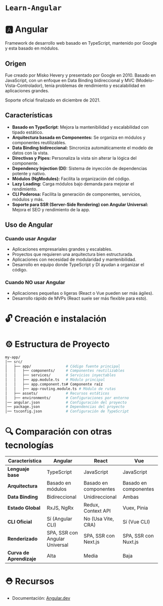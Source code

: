 # `Learn-Angular`
# 🅰️ Angular
Framework de desarrollo web basado en TypeScript, mantenido por Google y esta basado en módulos.
## Origen
Fue creado por Misko Hevery y presentado por Google en 2010.
Basado en JavaScript, con un enfoque en Data Binding bidireccional y MVC (Modelo-Vista-Controlador), tenía problemas de rendimiento y escalabilidad en aplicaciones grandes.

Soporte oficial finalizado en diciembre de 2021.
## Características
- **Basado en TypeScript**: Mejora la mantenibilidad y escalabilidad con tipado estático.
- **Arquitectura basada en Componentes:** Se organiza en módulos y componentes reutilizables.
- **Data Binding bidireccional:** Sincroniza automáticamente el modelo de datos con la vista.
- **Directivas y Pipes:** Personaliza la vista sin alterar la lógica del componente.
- **Dependency Injection (DI):** Sistema de inyección de dependencias potente y nativo.
- **Módulos (NgModules):** Facilita la organización del código.
- **Lazy Loading:** Carga módulos bajo demanda para mejorar el rendimiento.
- **CLI Poderosa:** Facilita la generación de componentes, servicios, módulos y más.
- **Soporte para SSR (Server-Side Rendering) con Angular Universal:** Mejora el SEO y rendimiento de la app.
## Uso de Angular
### Cuando usar Angular
- Aplicaciones empresariales grandes y escalables.
- Proyectos que requieren una arquitectura bien estructurada.
- Aplicaciones con necesidad de modularidad y mantenibilidad.
- Desarrollo en equipo donde TypeScript y DI ayudan a organizar el código.
### Cuando NO usar Angular
- Aplicaciones pequeñas o ligeras (React o Vue pueden ser más ágiles).
- Desarrollo rápido de MVPs (React suele ser más flexible para esto).
# 🔓 Creación e instalación
# ⚙️ Estructura de Proyecto
```bash
my-app/
│── src/
│   ├── app/                # Código fuente principal
│   │   ├── components/     # Componentes reutilizables
│   │   ├── services/       # Servicios inyectables
│   │   ├── app.module.ts   # Módulo principal
│   │   ├── app.component.ts# Componente raíz
│   │   ├── app-routing.module.ts # Módulo de rutas
│   ├── assets/             # Recursos estáticos
│   ├── environments/       # Configuraciones por entorno
│── angular.json            # Configuración del proyecto
│── package.json            # Dependencias del proyecto
│── tsconfig.json           # Configuración de TypeScript
```
# 🔍 Comparación con otras tecnologías
| Característica     | Angular         | React            | Vue             |
|-------------------|----------------|-----------------|----------------|
| **Lenguaje base** | TypeScript      | JavaScript      | JavaScript     |
| **Arquitectura**  | Basado en módulos | Basado en componentes | Basado en componentes |
| **Data Binding**  | Bidireccional   | Unidireccional  | Ambas          |
| **Estado Global** | RxJS, NgRx      | Redux, Context API | Vuex, Pinia |
| **CLI Oficial**   | Sí (Angular CLI) | No (Usa Vite, CRA) | Sí (Vue CLI) |
| **Renderizado**   | SPA, SSR con Angular Universal | SPA, SSR con Next.js | SPA, SSR con Nuxt.js |
| **Curva de Aprendizaje** | Alta | Media | Baja |

# ⛑️ Recursos
- Documentación: [Angular.dev](https://angular.dev/)
